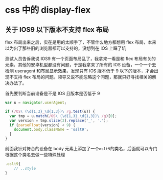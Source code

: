 # css 中的 display-flex

## 关于 IOS9 以下版本不支持 flex 布局

flex 布局出来之后，实在是用的太顺手了，不管什么地方都想用 flex 布局，本来以为出了那些旧的浏览器都可以支持的，没想到在 IOS 上踩了坑

测试人员告诉我说 IOS9 有一个页面布局乱了，我拿来一看是和 flex 布局有关的元素，其他的安卓机型都没有问题，于是我拿来了所有的 IOS 设备，一个一个去检测 useragent 和布局显示效果，发现只有 IOS 版本低于 9 以下的版本，才会出现不支持 flex 布局的问题。领导又说不能忽略这个问题，那就只好寻找相关的解决办法了。

首先要判断当前设备是不是 IOS 且版本是否低于 9

```js
var u = navigator.userAgent;

if (/OS\ (\d{1,3}_\d{1,3})\ /g.test(u)) {
  var tmp = u.match(/OS\ (\d{1,3}_\d{1,3})\ /g)[0];
  var version = tmp.slice(3).replace('_', '.');
  if (parseFloat(version) < 9) {
    document.body.className = 'oslt9';
  }
}
```

前面我针对符合的设备在 body 元素上添加了一个`oslt9`的类名，后面就可以专门根据这个类名去做一些特殊处理

```js
.oslt9{
    // ..style
}
```
